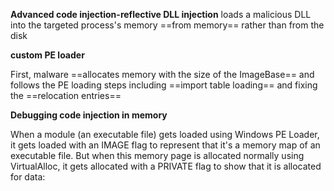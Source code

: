 
**Advanced code injection-reflective DLL injection**
loads a malicious
DLL into the targeted process's memory ==from memory== rather than from the disk

**custom PE loader**

First, malware ==allocates memory with the size of the ImageBase== and follows the PE loading
steps including ==import table loading== and fixing the ==relocation entries==

**Debugging code injection in memory**

When a module (an executable file) gets loaded using Windows PE Loader, it gets loaded with an IMAGE flag to represent that it's a
memory map of an executable file. But when this memory page is allocated normally using
VirtualAlloc, it gets allocated with a PRIVATE flag to show that it is allocated for data: